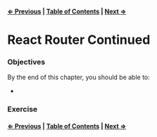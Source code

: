 #### [⇐ Previous](./01-webpack.md) | [Table of Contents](./../readme.md) | [Next ⇒](./03-testing.md)

# React Router Continued

### Objectives

By the end of this chapter, you should be able to:

- 

### Exercise

#### [⇐ Previous](./01-webpack.md) | [Table of Contents](./../readme.md) | [Next ⇒](./03-testing.md)